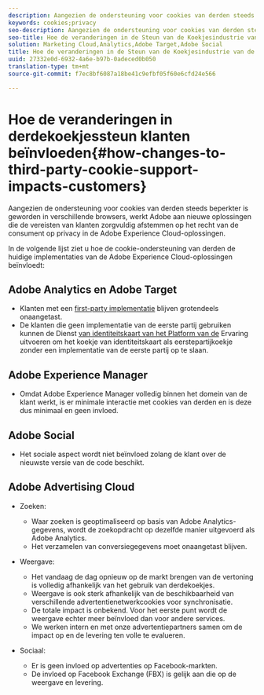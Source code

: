 ```yaml
---
description: Aangezien de ondersteuning voor cookies van derden steeds beperkter is geworden in verschillende browsers, werkt Adobe aan nieuwe oplossingen die de vereisten van klanten zorgvuldig afstemmen op het recht van de consument op privacy in de Adobe Experience Cloud-oplossingen.
keywords: cookies;privacy
seo-description: Aangezien de ondersteuning voor cookies van derden steeds beperkter is geworden in verschillende browsers, werkt Adobe aan nieuwe oplossingen die de vereisten van klanten zorgvuldig afstemmen op het recht van de consument op privacy in de Adobe Experience Cloud-oplossingen.
seo-title: Hoe de veranderingen in de Steun van de Koekjesindustrie van de Derde Klanten beïnvloeden
solution: Marketing Cloud,Analytics,Adobe Target,Adobe Social
title: Hoe de veranderingen in de Steun van de Koekjesindustrie van de Derde Klanten beïnvloeden
uuid: 27332e0d-6932-4a6e-b97b-0adeced0b050
translation-type: tm+mt
source-git-commit: f7ec8bf6087a18be41c9efbf05f60e6cfd24e566

---
```



# Hoe de veranderingen in derdekoekjessteun klanten beïnvloeden{#how-changes-to-third-party-cookie-support-impacts-customers}

Aangezien de ondersteuning voor cookies van derden steeds beperkter is geworden in verschillende browsers, werkt Adobe aan nieuwe oplossingen die de vereisten van klanten zorgvuldig afstemmen op het recht van de consument op privacy in de Adobe Experience Cloud-oplossingen.

In de volgende lijst ziet u hoe de cookie-ondersteuning van derden de huidige implementaties van de Adobe Experience Cloud-oplossingen beïnvloedt:

## Adobe Analytics en Adobe Target

* Klanten met een [first-party implementatie](/help/interface/cookies/cookies-first-party.md) blijven grotendeels onaangetast.
* De klanten die geen implementatie van de eerste partij gebruiken kunnen de Dienst [van identiteitskaart van het Platform van de](https://docs.adobe.com/content/help/en/id-service/using/implementation-guides/implementation-guides.html) Ervaring uitvoeren om het koekje van identiteitskaart als eerstepartijkoekje zonder een implementatie van de eerste partij op te slaan.

## Adobe Experience Manager

* Omdat Adobe Experience Manager volledig binnen het domein van de klant werkt, is er minimale interactie met cookies van derden en is deze dus minimaal en geen invloed.

## Adobe Social

* Het sociale aspect wordt niet beïnvloed zolang de klant over de nieuwste versie van de code beschikt.

## Adobe Advertising Cloud

* Zoeken:

   * Waar zoeken is geoptimaliseerd op basis van Adobe Analytics-gegevens, wordt de zoekopdracht op dezelfde manier uitgevoerd als Adobe Analytics.
   * Het verzamelen van conversiegegevens moet onaangetast blijven.

* Weergave:

   * Het vandaag de dag opnieuw op de markt brengen van de vertoning is volledig afhankelijk van het gebruik van derdekoekjes.
   * Weergave is ook sterk afhankelijk van de beschikbaarheid van verschillende advertentienetwerkcookies voor synchronisatie.
   * De totale impact is onbekend. Voor het eerste punt wordt de weergave echter meer beïnvloed dan voor andere services.
   * We werken intern en met onze advertentiepartners samen om de impact op en de levering ten volle te evalueren.

* Sociaal:

   * Er is geen invloed op advertenties op Facebook-markten.
   * De invloed op Facebook Exchange (FBX) is gelijk aan die op de weergave en levering.

